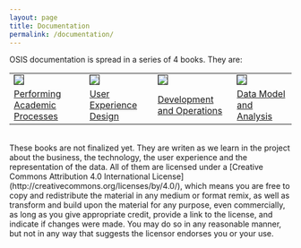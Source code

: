 ```yaml
---
layout: page
title: Documentation
permalink: /documentation/
---
```


OSIS documentation is spread in a series of 4 books. They are:

<table width="100%" cellpadding="5px">
  <tbody>
    <tr>
      <td><a href="{{ site.url }}/assets/osis-preview.pdf"><img src="{{ site.url }}/assets/osis-icon.png" border="1"></a></td>
      <td><a href="{{ site.url }}/assets/osis-ux-preview.pdf"><img src="{{ site.url }}/assets/osis-ux-icon.png" border="1"></a></td>
      <td><a href="{{ site.url }}/assets/osis-devops-preview.pdf"><img src="{{ site.url }}/assets/osis-devops-icon.png" border="1"></a></td>
      <td><a href="{{ site.url }}/assets/osis-data-preview.pdf"><img src="{{ site.url }}/assets/osis-data-icon.png" border="1"></a></td>
    </tr>
    <tr>
      <td><a href="{{ site.url }}/assets/osis-preview.pdf">Performing Academic Processes</a></td>
      <td><a href="{{ site.url }}/assets/osis-ux-preview.pdf">User Experience Design</a></td>
      <td><a href="{{ site.url }}/assets/osis-devops-preview.pdf">Development and Operations</a></td>
      <td><a href="{{ site.url }}/assets/osis-data-preview.pdf">Data Model and Analysis</a></td>
    </tr>
  </tbody>
</table>
<br>
These books are not finalized yet. They are writen as we learn in the project
about the business, the technology, the user experience and the representation
of the data. All of them are licensed under a [Creative Commons Attribution 4.0
International License](http://creativecommons.org/licenses/by/4.0/), which means
you are free to copy and redistribute the material in any medium or format remix,
as well as transform and build upon the material for any purpose, even
commercially, as long as you give appropriate credit, provide a link to the
license, and indicate if changes were made. You may do so in any reasonable
manner, but not in any way that suggests the licensor endorses you or your use.

